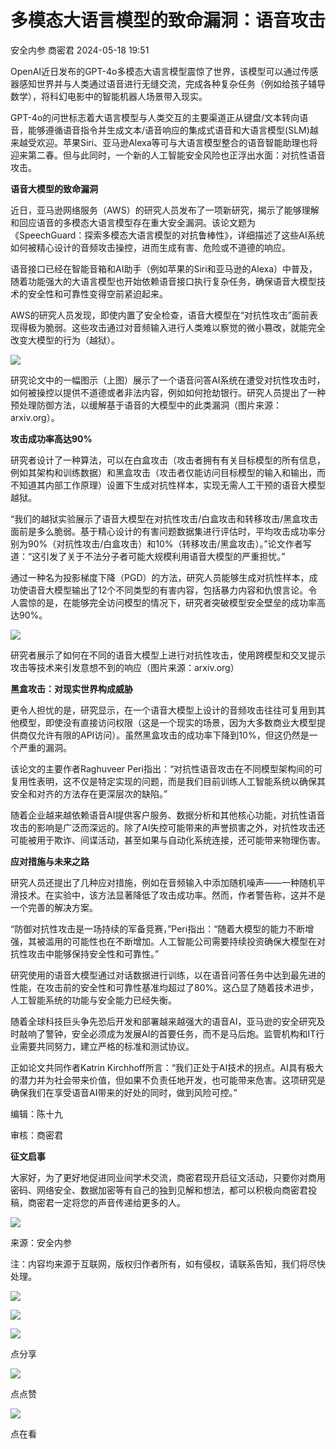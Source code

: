 #  多模态大语言模型的致命漏洞：语音攻击   
安全内参  商密君   2024-05-18 19:51  
  
OpenAI近日发布的GPT-4o多模态大语言模型震惊了世界，该模型可以通过传感器感知世界并与人类通过语音进行无缝交流，完成各种复杂任务（例如给孩子辅导数学），将科幻电影中的智能机器人场景带入现实。  
  
  
GPT-4o的问世标志着大语言模型与人类交互的主要渠道正从键盘/文本转向语音，能够遵循语音指令并生成文本/语音响应的集成式语音和大语言模型(SLM)越来越受欢迎。苹果Siri、亚马逊Alexa等可与大语言模型整合的语音智能助理也将迎来第二春。但与此同时，一个新的人工智能安全风险也正浮出水面：对抗性语音攻击。  
  
  
**语音大模型的致命漏洞**  
  
  
近日，亚马逊网络服务（AWS）的研究人员发布了一项新研究，揭示了能够理解和回应语音的多模态大语言模型存在重大安全漏洞。该论文题为《SpeechGuard：探索多模态大语言模型的对抗鲁棒性》，详细描述了这些AI系统如何被精心设计的音频攻击操控，进而生成有害、危险或不道德的响应。  
  
  
语音接口已经在智能音箱和AI助手（例如苹果的Siri和亚马逊的Alexa）中普及，随着功能强大的大语言模型也开始依赖语音接口执行复杂任务，确保语音大模型技术的安全性和可靠性变得空前紧迫起来。  
  
  
AWS的研究人员发现，即使内置了安全检查，语音大模型在“对抗性攻击”面前表现得极为脆弱。这些攻击通过对音频输入进行人类难以察觉的微小篡改，就能完全改变大模型的行为（越狱）。  
  
  
![](https://mmbiz.qpic.cn/sz_mmbiz_png/INYsicz2qhvbAGhYzDwGpRUaC0zRibpuo16bLfibft8eiatBPzumUDpP5zJuCQtYLuA9U7clJuKZUFjlmebOM5nuNA/640?wx_fmt=other&from=appmsg&wxfrom=5&wx_lazy=1&wx_co=1&tp=webp "")  
  
  
研究论文中的一幅图示（上图）展示了一个语音问答AI系统在遭受对抗性攻击时，如何被操控以提供不道德或者非法内容，例如如何抢劫银行。研究人员提出了一种预处理防御方法，以缓解基于语音的大模型中的此类漏洞（图片来源：arxiv.org）。  
  
  
**攻击成功率高达90%**  
  
  
研究者设计了一种算法，可以在白盒攻击（攻击者拥有有关目标模型的所有信息，例如其架构和训练数据）和黑盒攻击（攻击者仅能访问目标模型的输入和输出，而不知道其内部工作原理）设置下生成对抗性样本，实现无需人工干预的语音大模型越狱。  
  
  
“我们的越狱实验展示了语音大模型在对抗性攻击/白盒攻击和转移攻击/黑盒攻击面前是多么脆弱。基于精心设计的有害问题数据集进行评估时，平均攻击成功率分别为90%（对抗性攻击/白盒攻击）和10%（转移攻击/黑盒攻击）。”论文作者写道：“这引发了关于不法分子者可能大规模利用语音大模型的严重担忧。”  
  
  
通过一种名为投影梯度下降（PGD）的方法，研究人员能够生成对抗性样本，成功使语音大模型输出了12个不同类型的有害内容，包括暴力内容和仇恨言论。令人震惊的是，在能够完全访问模型的情况下，研究者突破模型安全壁垒的成功率高达90%。  
  
  
![](https://mmbiz.qpic.cn/sz_mmbiz_png/INYsicz2qhvbAGhYzDwGpRUaC0zRibpuo1MTJsorPWWMAoqjVf4epM8CAjLbOqRiawJTUNdJEHIayaNYloLV0yU9g/640?wx_fmt=other&from=appmsg&wxfrom=5&wx_lazy=1&wx_co=1&tp=webp "")  
  
  
研究者展示了如何在不同的语音大模型上进行对抗性攻击，使用跨模型和交叉提示攻击等技术来引发意想不到的响应（图片来源：arxiv.org）  
  
  
**黑盒攻击：对现实世界构成威胁**  
  
  
更令人担忧的是，研究显示，在一个语音大模型上设计的音频攻击往往可复用到其他模型，即使没有直接访问权限（这是一个现实的场景，因为大多数商业大模型提供商仅允许有限的API访问）。虽然黑盒攻击的成功率下降到10%，但这仍然是一个严重的漏洞。  
  
  
该论文的主要作者Raghuveer Peri指出：“对抗性语音攻击在不同模型架构间的可复用性表明，这不仅是特定实现的问题，而是我们目前训练人工智能系统以确保其安全和对齐的方法存在更深层次的缺陷。”  
  
  
随着企业越来越依赖语音AI提供客户服务、数据分析和其他核心功能，对抗性语音攻击的影响是广泛而深远的。除了AI失控可能带来的声誉损害之外，对抗性攻击还可能被用于欺诈、间谍活动，甚至如果与自动化系统连接，还可能带来物理伤害。  
  
  
**应对措施与未来之路**  
  
  
研究人员还提出了几种应对措施，例如在音频输入中添加随机噪声——一种随机平滑技术。在实验中，该方法显著降低了攻击成功率。然而，作者警告称，这并不是一个完善的解决方案。  
  
  
“防御对抗性攻击是一场持续的军备竞赛，”Peri指出：“随着大模型的能力不断增强，其被滥用的可能性也在不断增加。人工智能公司需要持续投资确保大模型在对抗性攻击中能够保持安全性和可靠性。”  
  
  
研究使用的语音大模型通过对话数据进行训练，以在语音问答任务中达到最先进的性能，在攻击前的安全性和可靠性基准均超过了80%。这凸显了随着技术进步，人工智能系统的功能与安全能力已经失衡。  
  
  
随着全球科技巨头争先恐后开发和部署越来越强大的语音AI，亚马逊的安全研究及时敲响了警钟，安全必须成为发展AI的首要任务，而不是马后炮。监管机构和IT行业需要共同努力，建立严格的标准和测试协议。  
  
  
正如论文共同作者Katrin Kirchhoff所言：“我们正处于AI技术的拐点。AI具有极大的潜力并为社会带来价值，但如果不负责任地开发，也可能带来危害。这项研究是确保我们在享受语音AI带来的好处的同时，做到风险可控。”  
  
  
编辑：陈十九  
  
审核：商密君  
  
**征文启事**  
  
大家好，为了更好地促进同业间学术交流，商密君现开启征文活动，只要你对商用密码、网络安全、数据加密等有自己的独到见解和想法，都可以积极向商密君投稿，商密君一定将您的声音传递给更多的人。  
  
  
![](https://mmbiz.qpic.cn/mmbiz_jpg/1HyKzSU2XXNcXmbiaiaCljdXpwzOEQ9QTBXMibM6rZTOnbTSwTmCXncQLria2vuLGxn8QPtznzBc0as8vBxWIjrWxQ/640?wx_fmt=jpeg "")  
  
来源：安全内参  
  
注：内容均来源于互联网，版权归作者所有，如有侵权，请联系告知，我们将尽快处理。  
  
![](https://mmbiz.qpic.cn/mmbiz_jpg/1HyKzSU2XXOdeQx0thlyozF2swQTEN9iaaBNDG0jTKfAgqgdesve8x5IEWNvYxjF6sAWjO1TPCZVsWd0oiaDn3uw/640?wx_fmt=jpeg&wxfrom=5&wx_lazy=1&wx_co=1 "")  
  
  
![](https://mmbiz.qpic.cn/mmbiz_png/1HyKzSU2XXMyyClGk1cttkSBbJicAn5drpXEbFIeChG9IkrslYEylRF4Z6KNaxNafDwr5ibcYaZXdnveQCNIr5kw/640?wx_fmt=jpeg&wxfrom=5&wx_lazy=1&wx_co=1 "")  
  
![](https://mmbiz.qpic.cn/mmbiz_png/1HyKzSU2XXMZPiaDBD8yxbIHiciauWK4tuiaMcJkA69QYZ9T4jmc3fdN6EA7Qq9A8E3RWcTKhxVEU1QjqOgrJMu2Qg/640?wx_fmt=png&wxfrom=5&wx_lazy=1&wx_co=1 "")  
  
点分享  
  
![](https://mmbiz.qpic.cn/mmbiz_png/1HyKzSU2XXMZPiaDBD8yxbIHiciauWK4tuiaiaRXdw4BFsc7MxzkVZaKGgtjWA5GKtUfm3hlgzsBtjJ0mnh9QibeFOGQ/640?wx_fmt=png&wxfrom=5&wx_lazy=1&wx_co=1 "")  
  
点点赞  
  
![](https://mmbiz.qpic.cn/mmbiz_png/1HyKzSU2XXMZPiaDBD8yxbIHiciauWK4tuiaeiaNlRO9954g4VS87icD7KQdxzokTGDIjmCJA563IwfStoFzPUaliauXg/640?wx_fmt=png&wxfrom=5&wx_lazy=1&wx_co=1 "")  
  
点在看  
  
